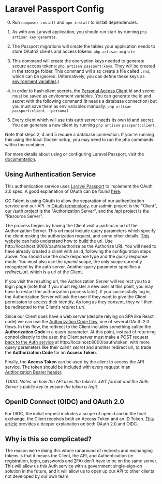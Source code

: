 # Laravel Passport Config

0. Run `composer install` and `npm install` to install dependencies.

1. As with any Laravel application, you should run start by running `php artisan key:generate`.

2. The Passport migrations will create the tables your application needs to store OAuth2 clients and access tokens:
`php artisan migrate`

3. This command will create the encryption keys needed to generate secure access tokens: `php artisan passport:keys`. They will be created in the storage folder. This command will also create a file called `.rnd`, which can be ignored. (Alternatively, you can define these keys as [environment variables](https://laravel.com/docs/8.x/passport#loading-keys-from-the-environment).)

4. In order to hash client secrets, the [Personal Access Client](https://laravel.com/docs/8.x/passport#creating-a-personal-access-client) Id and secret must be saved as environment variables. You can generate the id and secret with the following command (it needs a database connection) but you must save them as env variables manually: `php artisan passport:client --personal`

5. Every client which will use this auth server needs its own id and secret. You can generate a new client by running `php artisan passport:client`.

Note that steps 2, 4 and 5 require a database connection. If you're running this using the local Docker setup, you may need to run the php commands within the container.

For more details about using or configuring Laravel Passport, visit the [documentation](https://laravel.com/docs/8.x/passport).

## Using Authentication Service

This authentication service uses [Laravel Passport](https://laravel.com/docs/8.x/passport) to implement the OAuth 2.0 spec. A good explanation of OAuth can be found [here](https://aaronparecki.com/oauth-2-simplified/).

GC Talent is using OAuth to allow the separation of our authentication service and our API. In [OAuth terminology](https://aaronparecki.com/oauth-2-simplified/#roles), our /admin project is the "Client", our /auth project is the "Authorization Server", and the /api project is the "Resource Server".

The process begins by having the Client visit a particular url of the Authorization Server. This url must include query parameters which specify the client making the authorization request, and some other details. [This website](https://oauthdebugger.com/) can help understand how to build the url. Use http://localhost:8000/oauth/authorize as the Authorize URI. You will need to have already created a client with an id, following the configuration steps above. You should use the _code_ response type and the _query_ response mode. You must also use the _openid_ scope, the only scope currently recognized by the auth server. Another query parameter specifies a _redirect_uri_, which is a url of the Client.

If you visit the resulting url, the Authorization Server will redirect you to a login page (note that if you must register a new user at this point, you may have to restart the authorization process later). If you successfully log in, the Authorization Server will ask the user if they want to give the Client permission to access their identity. As long as they consent, they will then be redirected to the Client's _redirect_uri_.

Since our Client does have a web server (despite relying on SPA like React code) we can use the [Authorization Code flow](https://aaronparecki.com/oauth-2-simplified/#web-server-apps), one of several OAuth 2.0 flows. In this flow, the redirect to the Client includes something called the __Authorization Code__ in a query parameter. At this point, instead of returning control directly to the user, the Client server must make a POST request [back to the Auth service](https://laravel.com/docs/8.x/passport#requesting-tokens-converting-authorization-codes-to-access-tokens) at http://localhost:8000/oauth/token, with more query parameters like their _client_secret_ and another redirect uri, to trade the __Authorization Code__ for an __Access Token__.

Finally, the __Access Token__ can be used by the client to access the API service. The token should be included with every request in an [Authorization Bearer header](https://laravel.com/docs/8.x/passport#passing-the-access-token).

_TODO: Notes on how the API uses the token's JWT format and the Auth Server's public key to ensure the token is legit._

## OpenID Connect (OIDC) and OAuth 2.0

For OIDC, the initial request includes a scope of openid and in the final exchange, the Client receives both an Access Token and an ID Token. [This article](https://developer.okta.com/blog/2019/10/21/illustrated-guide-to-oauth-and-oidc) provides a deeper explanation on both OAuth 2.0 and OIDC.

## Why is this so complicated?

The reason we're doing this whole runaround of redirects and exchanging tokens is that it means the Client, the API, and Authentication (ie registration, login, passwords and 2FA) don't have to be on the same server. This will allow us this Auth service with a government single-sign-on solution in the future, and it will allow us to open up our API to other clients not developed by our own team.
